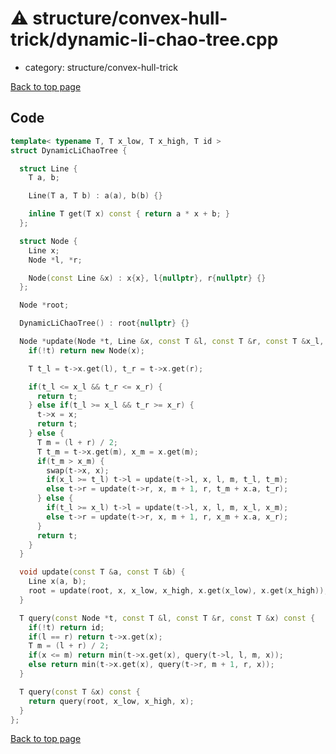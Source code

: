 <!-- mathjax config similar to math.stackexchange -->
<script type="text/javascript" async
  src="https://cdnjs.cloudflare.com/ajax/libs/mathjax/2.7.5/MathJax.js?config=TeX-MML-AM_CHTML">
</script>
<script type="text/x-mathjax-config">
  MathJax.Hub.Config({
    TeX: { equationNumbers: { autoNumber: "AMS" }},
    tex2jax: {
      inlineMath: [ ['$','$'] ],
      processEscapes: true
    },
    "HTML-CSS": { matchFontHeight: false },
    displayAlign: "left",
    displayIndent: "2em"
  });
</script>

<script type="text/javascript" src="https://cdnjs.cloudflare.com/ajax/libs/jquery/3.4.1/jquery.min.js"></script>
<script src="https://cdn.jsdelivr.net/npm/jquery-balloon-js@1.1.2/jquery.balloon.min.js" integrity="sha256-ZEYs9VrgAeNuPvs15E39OsyOJaIkXEEt10fzxJ20+2I=" crossorigin="anonymous"></script>
<script type="text/javascript" src="../../../assets/js/copy-button.js"></script>
<link rel="stylesheet" href="../../../assets/css/copy-button.css" />


# :warning: structure/convex-hull-trick/dynamic-li-chao-tree.cpp
* category: structure/convex-hull-trick


[Back to top page](../../../index.html)



## Code
```cpp
template< typename T, T x_low, T x_high, T id >
struct DynamicLiChaoTree {

  struct Line {
    T a, b;

    Line(T a, T b) : a(a), b(b) {}

    inline T get(T x) const { return a * x + b; }
  };

  struct Node {
    Line x;
    Node *l, *r;

    Node(const Line &x) : x{x}, l{nullptr}, r{nullptr} {}
  };

  Node *root;

  DynamicLiChaoTree() : root{nullptr} {}

  Node *update(Node *t, Line &x, const T &l, const T &r, const T &x_l, const T &x_r) {
    if(!t) return new Node(x);

    T t_l = t->x.get(l), t_r = t->x.get(r);

    if(t_l <= x_l && t_r <= x_r) {
      return t;
    } else if(t_l >= x_l && t_r >= x_r) {
      t->x = x;
      return t;
    } else {
      T m = (l + r) / 2;
      T t_m = t->x.get(m), x_m = x.get(m);
      if(t_m > x_m) {
        swap(t->x, x);
        if(x_l >= t_l) t->l = update(t->l, x, l, m, t_l, t_m);
        else t->r = update(t->r, x, m + 1, r, t_m + x.a, t_r);
      } else {
        if(t_l >= x_l) t->l = update(t->l, x, l, m, x_l, x_m);
        else t->r = update(t->r, x, m + 1, r, x_m + x.a, x_r);
      }
      return t;
    }
  }

  void update(const T &a, const T &b) {
    Line x(a, b);
    root = update(root, x, x_low, x_high, x.get(x_low), x.get(x_high));
  }

  T query(const Node *t, const T &l, const T &r, const T &x) const {
    if(!t) return id;
    if(l == r) return t->x.get(x);
    T m = (l + r) / 2;
    if(x <= m) return min(t->x.get(x), query(t->l, l, m, x));
    else return min(t->x.get(x), query(t->r, m + 1, r, x));
  }

  T query(const T &x) const {
    return query(root, x_low, x_high, x);
  }
};

```

[Back to top page](../../../index.html)


